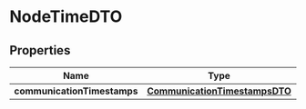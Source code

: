 
# NodeTimeDTO

## Properties
Name | Type | Description | Notes
------------ | ------------- | ------------- | -------------
**communicationTimestamps** | [**CommunicationTimestampsDTO**](CommunicationTimestampsDTO.md) |  | 



